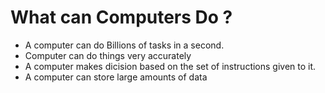 # What can Computers Do ?

- A computer can do Billions of tasks in a second.
- Computer can do things very accurately
- A computer makes dicision based on the set of instructions given to it.
- A computer can store large amounts of data
